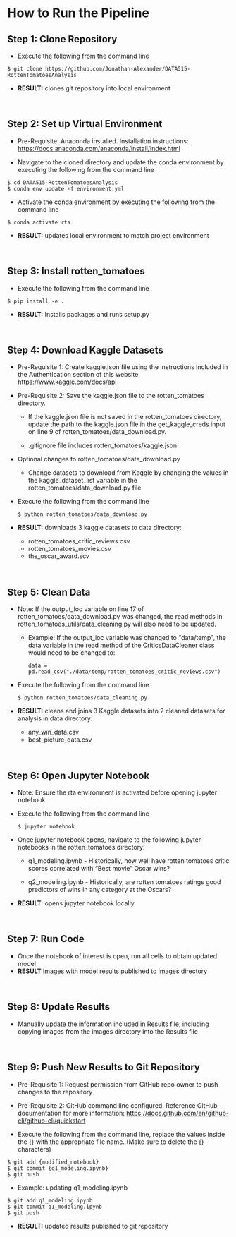 # How to Run the Pipeline

## Step 1: Clone Repository

- Execute the following from the command line

```
$ git clone https://github.com/Jonathan-Alexander/DATA515-RottenTomatoesAnalysis
```

- **RESULT:** clones git repository into local environment

<br>

## Step 2: Set up Virtual Environment

- Pre-Requisite: Anaconda installed. Installation instructions: https://docs.anaconda.com/anaconda/install/index.html

- Navigate to the cloned directory and update the conda environment by executing the following from the command line

```
$ cd DATA515-RottenTomatoesAnalysis
$ conda env update -f environment.yml
```

- Activate the conda environment by executing the following from the command line

```
$ conda activate rta
```

- **RESULT:** updates local environment to match project environment

<br>

## Step 3: Install rotten_tomatoes

- Execute the following from the command line

```
$ pip install -e .
```

- **RESULT:** Installs packages and runs setup.py

<br>

## Step 4: Download Kaggle Datasets

- Pre-Requisite 1: Create kaggle.json file using the instructions included in the Authentication section of this website: https://www.kaggle.com/docs/api

- Pre-Requisite 2: Save the kaggle.json file to the rotten_tomatoes directory.

  - If the kaggle.json file is not saved in the rotten_tomatoes directory, update the path to the kaggle.json file in the get_kaggle_creds input on line 9 of rotten_tomatoes/data_download.py.

  - .gitignore file includes rotten_tomatoes/kaggle.json

- Optional changes to rotten_tomatoes/data_download.py

  - Change datasets to download from Kaggle by changing the values in the kaggle_dataset_list variable in the rotten_tomatoes/data_download.py file

- Execute the following from the command line

  ```
  $ python rotten_tomatoes/data_download.py
  ```

- **RESULT:** downloads 3 kaggle datasets to data directory:
  - rotten_tomatoes_critic_reviews.csv
  - rotten_tomatoes_movies.csv
  - the_oscar_award.scv

<br>

## Step 5: Clean Data

- Note: If the output_loc variable on line 17 of rotten_tomatoes/data_download.py was changed, the read methods in rotten_tomatoes_utils/data_cleaning.py will also need to be updated.

  - Example: If the output_loc variable was changed to "data/temp", the data variable in the read method of the CriticsDataCleaner class would need to be changed to:

    ```
    data = pd.read_csv("./data/temp/rotten_tomatoes_critic_reviews.csv")
    ```

- Execute the following from the command line
  ```
  $ python rotten_tomatoes/data_cleaning.py
  ```
- **RESULT:** cleans and joins 3 Kaggle datasets into 2 cleaned datasets for analysis in data directory:
  - any_win_data.csv
  - best_picture_data.csv

<br>

## Step 6: Open Jupyter Notebook

- Note: Ensure the rta environment is activated before opening jupyter notebook
- Execute the following from the command line
  ```
  $ jupyter notebook
  ```
- Once jupyter notebook opens, navigate to the following jupyter notebooks in the rotten_tomatoes directory:

  - q1_modeling.ipynb - Historically, how well have rotten tomatoes critic scores correlated with “Best movie” Oscar wins?

  - q2_modeling.ipynb - Historically, are rotten tomatoes ratings good predictors of wins in any category at the Oscars?

- **RESULT**: opens jupyter notebook locally

<br>

## Step 7: Run Code

- Once the notebook of interest is open, run all cells to obtain updated model
- **RESULT** Images with model results published to images directory

<br>

## Step 8: Update Results

- Manually update the information included in Results file, including copying images from the images directory into the Results file

<br>

## Step 9: Push New Results to Git Repository

- Pre-Requisite 1: Request permission from GitHub repo owner to push changes to the repository

- Pre-Requisite 2: GitHub command line configured. Reference GitHub documentation for more information: https://docs.github.com/en/github-cli/github-cli/quickstart

- Execute the following from the command line, replace the values inside the {} with the appropriate file name. (Make sure to delete the {} characters)

```
$ git add {modified_notebook}
$ git commit {q1_modeling.ipynb}
$ git push
```

- Example: updating q1_modeling.ipynb

```
$ git add q1_modeling.ipynb
$ git commit q1_modeling.ipynb
$ git push
```

- **RESULT:** updated results published to git repository
